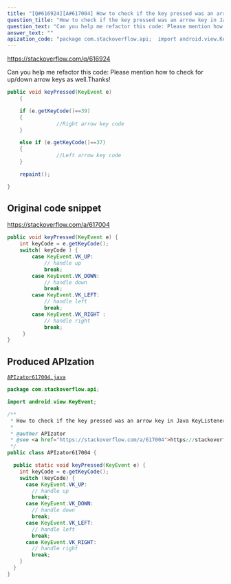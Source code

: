 ```yaml
---
title: "[Q#616924][A#617004] How to check if the key pressed was an arrow key in Java KeyListener?"
question_title: "How to check if the key pressed was an arrow key in Java KeyListener?"
question_text: "Can you help me refactor this code: Please mention how to check for up/down arrow keys as well.Thanks!"
answer_text: ""
apization_code: "package com.stackoverflow.api;  import android.view.KeyEvent;  /**  * How to check if the key pressed was an arrow key in Java KeyListener?  *  * @author APIzator  * @see <a href=\"https://stackoverflow.com/a/617004\">https://stackoverflow.com/a/617004</a>  */ public class APIzator617004 {    public static void keyPressed(KeyEvent e) {     int keyCode = e.getKeyCode();     switch (keyCode) {       case KeyEvent.VK_UP:         // handle up         break;       case KeyEvent.VK_DOWN:         // handle down         break;       case KeyEvent.VK_LEFT:         // handle left         break;       case KeyEvent.VK_RIGHT:         // handle right         break;     }   } }"
---
```


https://stackoverflow.com/q/616924

Can you help me refactor this code:
Please mention how to check for up/down arrow keys as well.Thanks!


```java
public void keyPressed(KeyEvent e)
    {

    if (e.getKeyCode()==39)
    {
                //Right arrow key code
    }

    else if (e.getKeyCode()==37)
    {
                //Left arrow key code
    }

    repaint();

}
```


## Original code snippet

https://stackoverflow.com/a/617004



```java
public void keyPressed(KeyEvent e) {
    int keyCode = e.getKeyCode();
    switch( keyCode ) { 
        case KeyEvent.VK_UP:
            // handle up 
            break;
        case KeyEvent.VK_DOWN:
            // handle down 
            break;
        case KeyEvent.VK_LEFT:
            // handle left
            break;
        case KeyEvent.VK_RIGHT :
            // handle right
            break;
     }
}
```

## Produced APIzation

[`APIzator617004.java`](https://github.com/pasqualesalza/apization-temp-data/raw/master/apizations/java/APIzator617004.java)

```java
package com.stackoverflow.api;

import android.view.KeyEvent;

/**
 * How to check if the key pressed was an arrow key in Java KeyListener?
 *
 * @author APIzator
 * @see <a href="https://stackoverflow.com/a/617004">https://stackoverflow.com/a/617004</a>
 */
public class APIzator617004 {

  public static void keyPressed(KeyEvent e) {
    int keyCode = e.getKeyCode();
    switch (keyCode) {
      case KeyEvent.VK_UP:
        // handle up
        break;
      case KeyEvent.VK_DOWN:
        // handle down
        break;
      case KeyEvent.VK_LEFT:
        // handle left
        break;
      case KeyEvent.VK_RIGHT:
        // handle right
        break;
    }
  }
}

```